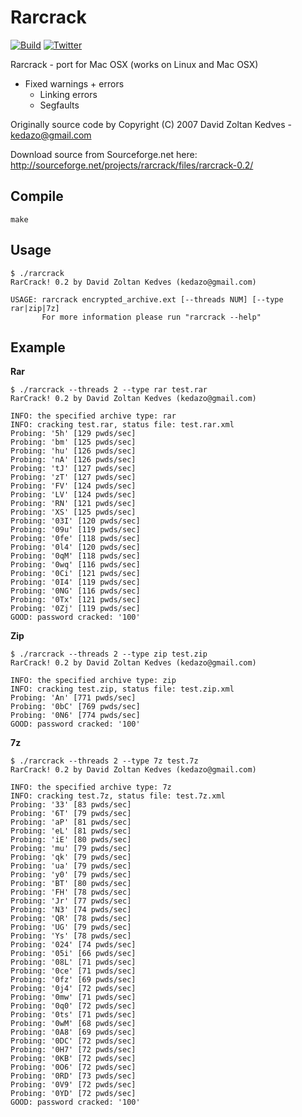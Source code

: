 # Rarcrack 

[![Build](https://github.com/jaredsburrows/rarcrack/workflows/build/badge.svg)](https://github.com/jaredsburrows/rarcrack/actions)
[![Twitter](https://img.shields.io/twitter/follow/jaredsburrows.svg?style=social)](https://twitter.com/jaredsburrows)

Rarcrack - port for Mac OSX (works on Linux and Mac OSX)

 - Fixed warnings + errors
   - Linking errors
   - Segfaults

Originally source code by Copyright (C) 2007 David Zoltan Kedves - kedazo@gmail.com

Download source from Sourceforge.net here: http://sourceforge.net/projects/rarcrack/files/rarcrack-0.2/


## Compile

```shell
make
```

## Usage
```shell
$ ./rarcrack
RarCrack! 0.2 by David Zoltan Kedves (kedazo@gmail.com)

USAGE: rarcrack encrypted_archive.ext [--threads NUM] [--type rar|zip|7z]
       For more information please run "rarcrack --help"
```

## Example

 **Rar**
```shell
$ ./rarcrack --threads 2 --type rar test.rar
RarCrack! 0.2 by David Zoltan Kedves (kedazo@gmail.com)

INFO: the specified archive type: rar
INFO: cracking test.rar, status file: test.rar.xml
Probing: '5h' [129 pwds/sec]
Probing: 'bm' [125 pwds/sec]
Probing: 'hu' [126 pwds/sec]
Probing: 'nA' [126 pwds/sec]
Probing: 'tJ' [127 pwds/sec]
Probing: 'zT' [127 pwds/sec]
Probing: 'FV' [124 pwds/sec]
Probing: 'LV' [124 pwds/sec]
Probing: 'RN' [121 pwds/sec]
Probing: 'XS' [125 pwds/sec]
Probing: '03I' [120 pwds/sec]
Probing: '09u' [119 pwds/sec]
Probing: '0fe' [118 pwds/sec]
Probing: '0l4' [120 pwds/sec]
Probing: '0qM' [118 pwds/sec]
Probing: '0wq' [116 pwds/sec]
Probing: '0Ci' [121 pwds/sec]
Probing: '0I4' [119 pwds/sec]
Probing: '0NG' [116 pwds/sec]
Probing: '0Tx' [121 pwds/sec]
Probing: '0Zj' [119 pwds/sec]
GOOD: password cracked: '100'
```

 **Zip**
```shell
$ ./rarcrack --threads 2 --type zip test.zip
RarCrack! 0.2 by David Zoltan Kedves (kedazo@gmail.com)

INFO: the specified archive type: zip
INFO: cracking test.zip, status file: test.zip.xml
Probing: 'An' [771 pwds/sec]
Probing: '0bC' [769 pwds/sec]
Probing: '0N6' [774 pwds/sec]
GOOD: password cracked: '100'
```

 **7z**
 ```shell
$ ./rarcrack --threads 2 --type 7z test.7z
RarCrack! 0.2 by David Zoltan Kedves (kedazo@gmail.com)

INFO: the specified archive type: 7z
INFO: cracking test.7z, status file: test.7z.xml
Probing: '33' [83 pwds/sec]
Probing: '6T' [79 pwds/sec]
Probing: 'aP' [81 pwds/sec]
Probing: 'eL' [81 pwds/sec]
Probing: 'iE' [80 pwds/sec]
Probing: 'mu' [79 pwds/sec]
Probing: 'qk' [79 pwds/sec]
Probing: 'ua' [79 pwds/sec]
Probing: 'y0' [79 pwds/sec]
Probing: 'BT' [80 pwds/sec]
Probing: 'FH' [78 pwds/sec]
Probing: 'Jr' [77 pwds/sec]
Probing: 'N3' [74 pwds/sec]
Probing: 'QR' [78 pwds/sec]
Probing: 'UG' [79 pwds/sec]
Probing: 'Ys' [78 pwds/sec]
Probing: '024' [74 pwds/sec]
Probing: '05i' [66 pwds/sec]
Probing: '08L' [71 pwds/sec]
Probing: '0ce' [71 pwds/sec]
Probing: '0fz' [69 pwds/sec]
Probing: '0j4' [72 pwds/sec]
Probing: '0mw' [71 pwds/sec]
Probing: '0q0' [72 pwds/sec]
Probing: '0ts' [71 pwds/sec]
Probing: '0wM' [68 pwds/sec]
Probing: '0A8' [69 pwds/sec]
Probing: '0DC' [72 pwds/sec]
Probing: '0H7' [72 pwds/sec]
Probing: '0KB' [72 pwds/sec]
Probing: '0O6' [72 pwds/sec]
Probing: '0RD' [73 pwds/sec]
Probing: '0V9' [72 pwds/sec]
Probing: '0YD' [72 pwds/sec]
GOOD: password cracked: '100'
```

